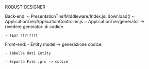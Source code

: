 ROBUST-DESIGNER

Back-end:
    ~ PresentationTier/Middleware/Index.js: download()
    ~ ApplicationTier/ApplicationController.js
    ~ ApplicationTier/generator -> rivedere generatori di codice

    - TEST ?!?!?!?!


Front-end:
    - Entity model -> generazione codice

    - Tabella dati Entity

    - Esporta File .pro -> codice


